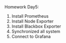 Homework Day5:
1. Install Prometheus
2. Install Node Exporter
3. Install Blackbox Exporter
4. Synchronized all system
5. Connect to Grafana